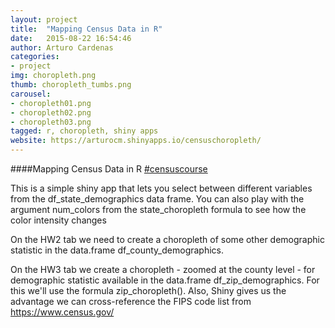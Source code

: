 ```yaml
---
layout: project
title:  "Mapping Census Data in R"
date:   2015-08-22 16:54:46
author: Arturo Cardenas
categories:
- project
img: choropleth.png
thumb: choropleth_tumbs.png
carousel:
- choropleth01.png
- choropleth02.png
- choropleth03.png
tagged: r, choropleth, shiny apps
website: https://arturocm.shinyapps.io/censuschoropleth/
---
```

####Mapping Census Data in R <a href="https://twitter.com/hashtag/censuscourse" target="_blank">#censuscourse</a>

<p>This is a simple shiny app that lets you select between 
different variables from the df_state_demographics data frame. You can also play with the argument num_colors from the state_choropleth formula to see how the color intensity changes</p>

<p>On the HW2 tab we need to create a choropleth of some other demographic statistic in 
the data.frame df_county_demographics.</p>

<p>On the HW3 tab we create a choropleth - zoomed at the county level - for demographic statistic available in the data.frame df_zip_demographics. For this we'll use the formula zip_choropleth(). Also, Shiny gives 
us the advantage we can cross-reference the FIPS code list from 
<a href="https://www.census.gov/" target="_blank">https://www.census.gov/</a>
</p>